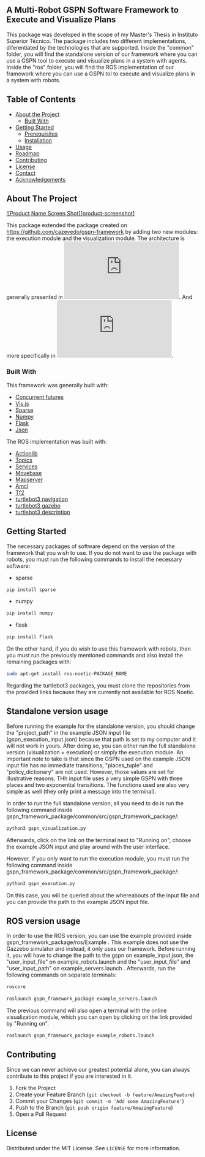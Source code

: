 <!-- TABLE OF CONTENTS -->
## A Multi-Robot GSPN Software Framework to Execute and Visualize Plans
This package was developed in the scope of my Master's Thesis in Instituto Superior Técnico. The package includes two different implementations, diferentiated by the technologies that are supported. Inside the "common" folder, you will find the standalone version of our framework where you can use a GSPN tool to execute and visualize plans in a system with agents. Inside the "ros" folder, you will find the ROS implementation of our framework where you can use a GSPN tol to execute and visualize plans in a system with robots.  

## Table of Contents

* [About the Project](#about-the-project)
  * [Built With](#built-with)
* [Getting Started](#getting-started)
  * [Prerequisites](#prerequisites)
  * [Installation](#installation)
* [Usage](#usage)
* [Roadmap](#roadmap)
* [Contributing](#contributing)
* [License](#license)
* [Contact](#contact)
* [Acknowledgements](#acknowledgements)



<!-- ABOUT THE PROJECT -->
## About The Project

[![Product Name Screen Shot][product-screenshot]](https://example.com)

This package extended the package created on https://github.com/cazevedo/gspn-framework by adding two new modules: the execution module and the visualization module. The architecture is generally presented in ![here](https://github.com/PedroACaldeira/gspn_framework_package/blob/master/imgs/framework_end.pdf?raw=true). And more specifically in ![here](https://github.com/PedroACaldeira/gspn_framework_package/blob/master/imgs/full-architecture.pdf?raw=true).

### Built With
This framework was generally built with: 
* [Concurrent futures](https://docs.python.org/3/library/concurrent.futures.html#module-concurrent.futures)
* [Vis.js](https://visjs.org/)
* [Sparse](https://pypi.org/project/sparse/)
* [Numpy](https://numpy.org/)
* [Flask](https://flask.palletsprojects.com/en/1.1.x/)
* [Json](https://www.json.org/json-en.html)

The ROS implementation was built with:
* [Actionlib](http://wiki.ros.org/actionlib)
* [Topics](http://wiki.ros.org/Topics)
* [Services](http://wiki.ros.org/Services)
* [Movebase](http://wiki.ros.org/move_base)
* [Mapserver](http://wiki.ros.org/map_server)
* [Amcl](http://wiki.ros.org/amcl)
* [Tf2](https://wiki.ros.org/tf2)
* [turtlebot3 navigation](http://wiki.ros.org/turtlebot3_navigation)
* [turtlebot3 gazebo](http://wiki.ros.org/turtlebot3_gazebo)
* [turtlebot3 description](http://wiki.ros.org/turtlebot3_description)


<!-- GETTING STARTED -->
## Getting Started

The necessary packages of software depend on the version of the framework that you wish to use. 
If you do not want to use the package with robots, you must run the following commands to install the necessary software:
* sparse
```sh
pip install sparse
```
* numpy
```sh
pip install numpy
```
* flask
```sh
pip install Flask
```
On the other hand, if you do wish to use this framework with robots, then you must run the previously mentioned commands and also install the remaining packages with:
```sh
sudo apt-get install ros-noetic-PACKAGE_NAME
```
Regarding the turtlebot3 packages, you must clone the repositories from the provided links because they are currently not available for ROS Noetic. 



<!-- USAGE EXAMPLES -->
## Standalone version usage 
Before running the example for the standalone version, you should change the "project_path" in the example JSON input file (gspn_execution_input.json) because that path is set to my computer and it will not work in yours. 
After doing so, you can either run the full standalone version (visualization + execution) or simply the execution module. 
An important note to take is that since the GSPN used on the example JSON input file has no immediate transitions, "places_tuple" and "policy_dictionary" are not used. However, those values are set for illustrative reasons. 
THh input file uses a very simple GSPN with three places and two exponential transitions. The functions used are also very simple as well (they only print a message into the terminal).  

In order to run the full standalone version, all you need to do is run the following command inside gspn_framework_package/common/src/gspn_framework_package/:
```sh
python3 gspn_visualization.py
```
Afterwards, click on the link on the terminal next to "Running on", choose the example JSON input and play around with the user interface. 

However, if you only want to run the execution module, you must run the following command inside gspn_framework_package/common/src/gspn_framework_package/:
```sh
python3 gspn_execution.py
```
On this case, you will be queried about the whereabouts of the input file and you can provide the path to the example JSON input file. 

<!-- USAGE EXAMPLES -->
## ROS version usage 
In order to use the ROS version, you can use the example provided inside gspn_framework_package/ros/Example . This example does not use the Gazzebo simulator and instead, it only uses our framework. Before running it, you will have to change the path to the gspn on example_input.json, the "user_input_file" on example_robots.launch and the "user_input_file" and "user_input_path" on example_servers.launch . Afterwards, run the following commands on separate terminals:
```sh
roscore
```
```sh
roslaunch gspn_framework_package example_servers.launch
```
The previous command will also open a terminal with the online visualization module, which you can open by clicking on the link provided by "Running on".
```sh
roslaunch gspn_framework_package example_robots.launch
```

<!-- CONTRIBUTING -->
## Contributing

Since we can never achieve our greatest potential alone, you can always contribute to this project if you are interested in it. 

1. Fork the Project
2. Create your Feature Branch (`git checkout -b feature/AmazingFeature`)
3. Commit your Changes (`git commit -m 'Add some AmazingFeature'`)
4. Push to the Branch (`git push origin feature/AmazingFeature`)
5. Open a Pull Request



<!-- LICENSE -->
## License

Distributed under the MIT License. See `LICENSE` for more information.


